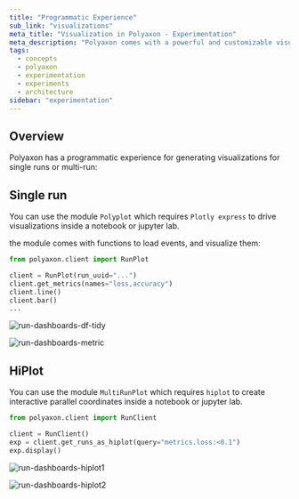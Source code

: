 ```yaml
---
title: "Programmatic Experience"
sub_link: "visualizations"
meta_title: "Visualization in Polyaxon - Experimentation"
meta_description: "Polyaxon comes with a powerful and customizable visualization system for driving visualization in the dashboard or programmatically."
tags:
  - concepts
  - polyaxon
  - experimentation
  - experiments
  - architecture
sidebar: "experimentation"
---
```


## Overview

Polyaxon has a programmatic experience for generating visualizations for single runs or multi-run:

## Single run

You can use the module `Polyplot` which requires `Plotly express` to drive visualizations inside a notebook or jupyter lab.

the module comes with functions to load events, and visualize them:

```python
from polyaxon.client import RunPlot

client = RunPlot(run_uuid="...")
client.get_metrics(names="loss,accuracy")
client.line()
client.bar()
...
```

![run-dashboards-df-tidy](../../../../content/images/dashboard/runs/programmatic-plotly-tidy.png)

![run-dashboards-metric](../../../../content/images/dashboard/runs/programmatic-plotly-metric.png)

## HiPlot

You can use the module `MultiRunPlot` which requires `hiplot` to create interactive parallel coordinates inside a notebook or jupyter lab.


```python
from polyaxon.client import RunClient

client = RunClient()
exp = client.get_runs_as_hiplot(query="metrics.loss:<0.1")
exp.display()
```

![run-dashboards-hiplot1](../../../../content/images/dashboard/runs/programmatic-hiplot1.png)

![run-dashboards-hiplot2](../../../../content/images/dashboard/runs/programmatic-hiplot2.png)
